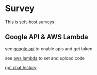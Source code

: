 # Survey

This is seft-host surveys


## Google API & AWS Lambda
see [google api](./Google%20API/) to enable apis and get token

see [aws lambda](./AWS%20Lambda/) to set and upload code

[gpt chat history](https://posetmage.com/Survey/asw_lambda_google_gpt/chat.html)

